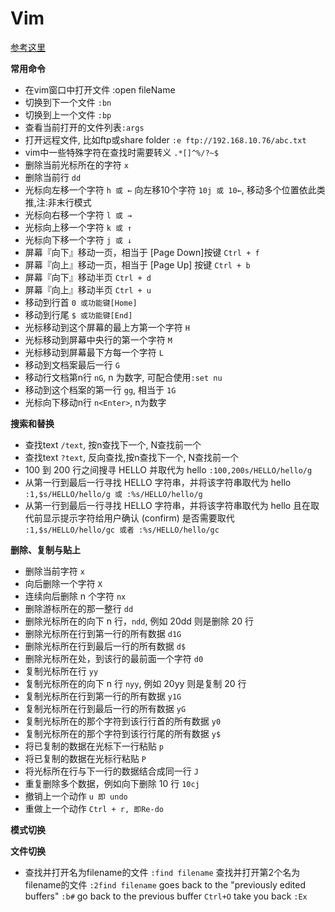 # Vim

[参考这里](https://www.runoob.com/linux/linux-vim.html)

**常用命令**
- 在vim窗口中打开文件 :open fileName
- 切换到下一个文件 `:bn`
- 切换到上一个文件 `:bp`
- 查看当前打开的文件列表`:args`
- 打开远程文件, 比如ftp或share folder `:e ftp://192.168.10.76/abc.txt`
- vim中一些特殊字符在查找时需要转义 `.*[]^%/?~$`
- 删除当前光标所在的字符 `x`
- 删除当前行 `dd`
- 光标向左移一个字符 `h 或 ←` 向左移10个字符 `10j 或 10←`, 移动多个位置依此类推,注:非末行模式
- 光标向右移一个字符 `l 或 →`
- 光标向上移一个字符 `k 或 ↑`
- 光标向下移一个字符 `j 或 ↓`
- 屏幕『向下』移动一页，相当于 [Page Down]按键 `Ctrl + f`
- 屏幕『向上』移动一页，相当于 [Page Up] 按键 `Ctrl + b`
- 屏幕『向下』移动半页 `Ctrl + d`
- 屏幕『向上』移动半页 `Ctrl + u`
- 移动到行首 `0 或功能键[Home]`
- 移动到行尾 `$ 或功能键[End]`
- 光标移动到这个屏幕的最上方第一个字符 `H`
- 光标移动到屏幕中央行的第一个字符 `M`
- 光标移动到屏幕最下方每一个字符 `L`
- 移动到文档案最后一行 `G`
- 移动行文档第n行 `nG`, n 为数字, 可配合使用`:set nu`
- 移动到这个档案的第一行 `gg`, 相当于 `1G`
- 光标向下移动n行 `n<Enter>`, n为数字

**搜索和替换**
- 查找text `/text`, 按n查找下一个, N查找前一个
- 查找text `?text`, 反向查找,按n查找下一个, N查找前一个
- 100 到 200 行之间搜寻 HELLO 并取代为 hello `:100,200s/HELLO/hello/g`
- 从第一行到最后一行寻找 HELLO 字符串，并将该字符串取代为 hello `:1,$s/HELLO/hello/g 或 :%s/HELLO/hello/g`
- 从第一行到最后一行寻找 HELLO 字符串，并将该字符串取代为 hello 且在取代前显示提示字符给用户确认 (confirm) 是否需要取代 `:1,$s/HELLO/hello/gc 或者 :%s/HELLO/hello/gc`

**删除、复制与贴上**
- 删除当前字符 `x`
- 向后删除一个字符 `X`
- 连续向后删除 n 个字符 `nx`
- 删除游标所在的那一整行 `dd`
- 删除光标所在的向下 n 行，`ndd`, 例如 20dd 则是删除 20 行
- 删除光标所在行到第一行的所有数据 `d1G`
- 删除光标所在行到最后一行的所有数据 `d$`
- 删除光标所在处，到该行的最前面一个字符 `d0`
- 复制光标所在行 `yy`
- 复制光标所在的向下 n 行 `nyy`, 例如 20yy 则是复制 20 行
- 复制光标所在行到第一行的所有数据 `y1G`
- 复制光标所在行到最后一行的所有数据 `yG`
- 复制光标所在的那个字符到该行行首的所有数据 `y0`
- 复制光标所在的那个字符到该行行尾的所有数据 `y$`
- 将已复制的数据在光标下一行粘贴 `p`
- 将已复制的数据在光标行粘贴 `P`
- 将光标所在行与下一行的数据结合成同一行 `J`
- 重复删除多个数据，例如向下删除 10 行 `10cj`
- 撤销上一个动作 `u 即 undo`
- 重做上一个动作 `Ctrl + r, 即Re-do`

**模式切换**

**文件切换**
- 查找并打开名为filename的文件 `:find filename`
查找并打开第2个名为filename的文件 `:2find filename`
goes back to the "previously edited buffers" `:b#`
go back to the previous buffer `Ctrl+O`
take you back `:Ex`

